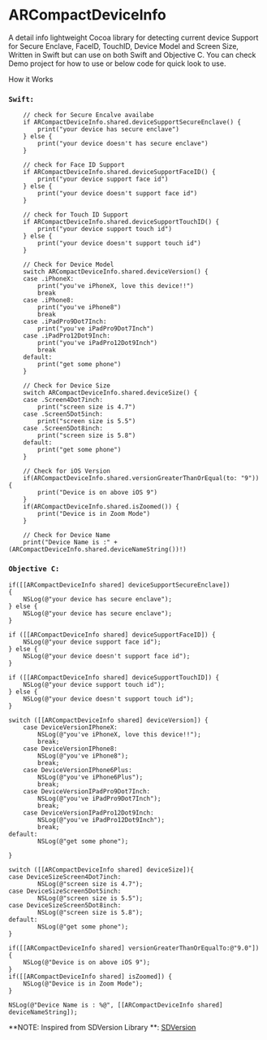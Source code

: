 # ARCompactDeviceInfo
A detail info lightweight Cocoa library for detecting current device Support for Secure Enclave, FaceID, TouchID, Device Model and Screen Size, Written in Swift but can use on both Swift and Objective C. You can check Demo project for how to use or below code for quick look to use.

How it Works

### `Swift:`


        // check for Secure Encalve availabe
        if ARCompactDeviceInfo.shared.deviceSupportSecureEnclave() {
            print("your device has secure enclave")
        } else {
            print("your device doesn't has secure enclave")
        }
        
        // check for Face ID Support
        if ARCompactDeviceInfo.shared.deviceSupportFaceID() {
            print("your device support face id")
        } else {
            print("your device doesn't support face id")
        }
        
        // check for Touch ID Support
        if ARCompactDeviceInfo.shared.deviceSupportTouchID() {
            print("your device support touch id")
        } else {
            print("your device doesn't support touch id")
        }
        
        // Check for Device Model
        switch ARCompactDeviceInfo.shared.deviceVersion() {
        case .iPhoneX:
            print("you've iPhoneX, love this device!!")
            break
        case .iPhone8:
            print("you've iPhone8")
            break
        case .iPadPro9Dot7Inch:
            print("you've iPadPro9Dot7Inch")
        case .iPadPro12Dot9Inch:
            print("you've iPadPro12Dot9Inch")
            break
        default:
            print("get some phone")
        }
        
        // Check for Device Size
        switch ARCompactDeviceInfo.shared.deviceSize() {
        case .Screen4Dot7inch:
            print("screen size is 4.7")
        case .Screen5Dot5inch:
            print("screen size is 5.5")
        case .Screen5Dot8inch:
            print("screen size is 5.8")
        default:
            print("get some phone")
        }
        
        // Check for iOS Version
        if(ARCompactDeviceInfo.shared.versionGreaterThanOrEqual(to: "9")) {
            print("Device is on above iOS 9")
        }
        if(ARCompactDeviceInfo.shared.isZoomed()) {
            print("Device is in Zoom Mode")
        }
        
        // Check for Device Name 
        print("Device Name is :" + (ARCompactDeviceInfo.shared.deviceNameString())!)
        
        
        
### `Objective C:`

    if([[ARCompactDeviceInfo shared] deviceSupportSecureEnclave])
    {
        NSLog(@"your device has secure enclave");
    } else {
        NSLog(@"your device has secure enclave");
    }

    if ([[ARCompactDeviceInfo shared] deviceSupportFaceID]) {
        NSLog(@"your device support face id");
    } else {
        NSLog(@"your device doesn't support face id");
    }
    
    if ([[ARCompactDeviceInfo shared] deviceSupportTouchID]) {
        NSLog(@"your device support touch id");
    } else {
        NSLog(@"your device doesn't support touch id");
    }

    switch ([[ARCompactDeviceInfo shared] deviceVersion]) {
        case DeviceVersionIPhoneX:
            NSLog(@"you've iPhoneX, love this device!!");
            break;
        case DeviceVersionIPhone8:
            NSLog(@"you've iPhone8");
            break;
        case DeviceVersionIPhone6Plus:
            NSLog(@"you've iPhone6Plus");
            break;
        case DeviceVersionIPadPro9Dot7Inch:
            NSLog(@"you've iPadPro9Dot7Inch");
            break;
        case DeviceVersionIPadPro12Dot9Inch:
            NSLog(@"you've iPadPro12Dot9Inch");
            break;
    default:
            NSLog(@"get some phone");
        
    }
    
    switch ([[ARCompactDeviceInfo shared] deviceSize]){
    case DeviceSizeScreen4Dot7inch:
            NSLog(@"screen size is 4.7");
    case DeviceSizeScreen5Dot5inch:
            NSLog(@"screen size is 5.5");
    case DeviceSizeScreen5Dot8inch:
            NSLog(@"screen size is 5.8");
    default:
            NSLog(@"get some phone");
    }
    
    if([[ARCompactDeviceInfo shared] versionGreaterThanOrEqualTo:@"9.0"]) {
        NSLog(@"Device is on above iOS 9");
    }
    if([[ARCompactDeviceInfo shared] isZoomed]) {
        NSLog(@"Device is in Zoom Mode");
    }
    
    NSLog(@"Device Name is : %@", [[ARCompactDeviceInfo shared] deviceNameString]);
    
**NOTE: Inspired from SDVersion Library **: [SDVersion](https://github.com/sebyddd/SDVersion)
